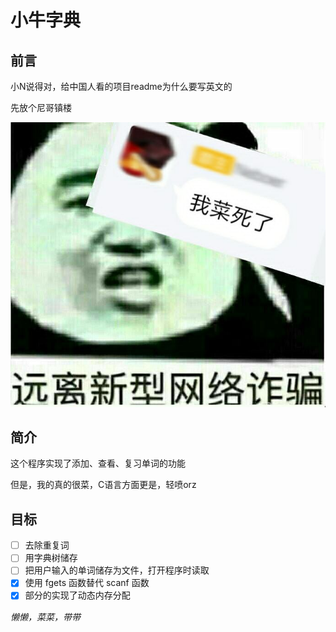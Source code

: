 # 小牛字典

## 前言

小N说得对，给中国人看的项目readme为什么要写英文的

先放个尼哥镇楼

![Image text](https://github.com/PeterPtroc/dictionary/blob/0f03b503b72516200c9dcb98befcf7f0a60d7e45/Neboer.jpg)

## 简介

这个程序实现了添加、查看、复习单词的功能

但是，我的真的很菜，C语言方面更是，轻喷orz

## 目标

- [ ] 去除重复词
- [ ] 用字典树储存
- [ ] 把用户输入的单词储存为文件，打开程序时读取
- [X] 使用 fgets 函数替代 scanf 函数
- [X] 部分的实现了动态内存分配

*懒懒，菜菜，带带*
